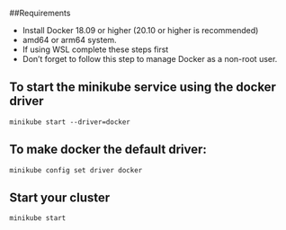 ##Requirements

- Install Docker 18.09 or higher (20.10 or higher is recommended)
- amd64 or arm64 system.
- If using WSL complete these steps first
- Don’t forget to follow this step to manage Docker as a non-root user.
 

## To start the minikube service using the docker driver

```
minikube start --driver=docker
```

## To make docker the default driver:

```
minikube config set driver docker

```


## Start your cluster

```
minikube start
```
